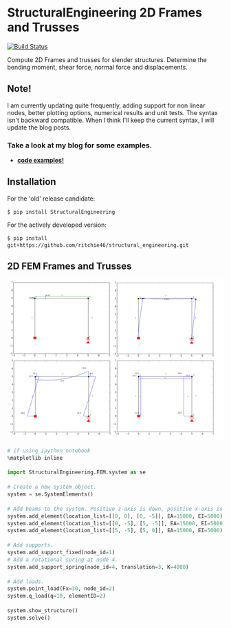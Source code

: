# StructuralEngineering 2D Frames and Trusses
[![Build Status](https://travis-ci.org/ritchie46/structural_engineering.svg?branch=master)](https://travis-ci.org/ritchie46/structural_engineering)

Compute 2D Frames and trusses for slender structures. Determine the bending moment, shear force, normal force and displacements.

## Note!

I am currently updating quite frequently, adding support for non linear nodes, better plotting options, numerical results and
unit tests. The syntax isn't backward compatible. When I think I'll keep the current syntax, I will update the blog
posts.


### Take a look at my blog for some examples.

* __[code examples!](https://ritchievink.com/blog/2017/01/12/python-1d-fem-example-1/)__

## Installation

For the 'old' release candidate:
```
$ pip install StructuralEngineering
```

For the actively developed version:
```
$ pip install git+https://github.com/ritchie46/structural_engineering.git
```

## 2D FEM Frames and Trusses
![](images/rand/structure.png)


```python
# if using ipython notebook
%matplotlib inline

import StructuralEngineering.FEM.system as se

# Create a new system object.
system = se.SystemElements()

# Add beams to the system. Positive z-axis is down, positive x-axis is the right.
system.add_element(location_list=[[0, 0], [0, -5]], EA=15000, EI=5000)
system.add_element(location_list=[[0, -5], [5, -5]], EA=15000, EI=5000)
system.add_element(location_list=[[5, -5], [5, 0]], EA=15000, EI=5000)

# Add supports.
system.add_support_fixed(node_id=1)
# Add a rotational spring at node 4.
system.add_support_spring(node_id=4, translation=3, K=4000)

# Add loads.
system.point_load(Fx=30, node_id=2)
system.q_load(q=10, elementID=2)

system.show_structure()
system.solve()
```
